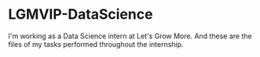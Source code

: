 # LGMVIP-DataScience
I'm working as a Data Science intern at Let's Grow More. And these are the files of my tasks performed throughout the internship.

